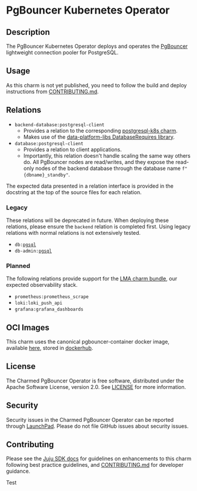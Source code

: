 # PgBouncer Kubernetes Operator

## Description

The PgBouncer Kubernetes Operator deploys and operates the [PgBouncer](https://www.pgbouncer.org) lightweight connection pooler for PostgreSQL.

## Usage

As this charm is not yet published, you need to follow the build and deploy instructions from [CONTRIBUTING.md](https://github.com/canonical/pgbouncer-k8s-operator/CONTRIBUTING.md).

## Relations

- `backend-database:postgresql-client`
  - Provides a relation to the corresponding [postgresql-k8s charm](https://github.com/canonical/postgresql-k8s-operator).
  - Makes use of the [data-platform-libs DatabaseRequires library](https://github.com/canonical/data-platform-libs/blob/main/lib/charms/data_platform_libs/v0/database_provides.py).
- `database:postgresql-client`
  - Provides a relation to client applications.
  - Importantly, this relation doesn't handle scaling the same way others do. All PgBouncer nodes are read/writes, and they expose the read-only nodes of the backend database through the database name `f"{dbname}_standby"`.

The expected data presented in a relation interface is provided in the docstring at the top of the source files for each relation.

### Legacy

These relations will be deprecated in future. When deploying these relations, please ensure the `backend` relation is completed first. Using legacy relations with normal relations is not extensively tested.

- `db:`[`pgsql`](https://github.com/canonical/ops-lib-pgsql/)
- `db-admin:`[`pgsql`](https://github.com/canonical/ops-lib-pgsql/)

### Planned

The following relations provide support for the [LMA charm bundle](https://juju.is/docs/lma2), our expected observability stack.

- `prometheus:prometheus_scrape`
- `loki:loki_push_api`
- `grafana:grafana_dashboards`

## OCI Images

This charm uses the canonical pgbouncer-container docker image, available [here](https://code.launchpad.net/~data-platform/+git/pgbouncer), stored in [dockerhub](https://hub.docker.com/r/dataplatformoci/pgbouncer).

## License

The Charmed PgBouncer Operator is free software, distributed under the Apache Software License, version 2.0. See [LICENSE](https://github.com/canonical/pgbouncer-k8s-operator/blob/main/LICENSE) for more information.

## Security

Security issues in the Charmed PgBouncer Operator can be reported through [LaunchPad](https://wiki.ubuntu.com/DebuggingSecurity#How%20to%20File). Please do not file GitHub issues about security issues.

## Contributing

Please see the [Juju SDK docs](https://juju.is/docs/sdk) for guidelines
on enhancements to this charm following best practice guidelines, and
[CONTRIBUTING.md](https://github.com/canonical/pgbouncer-k8s-operator/CONTRIBUTING.md) for developer guidance.

Test
